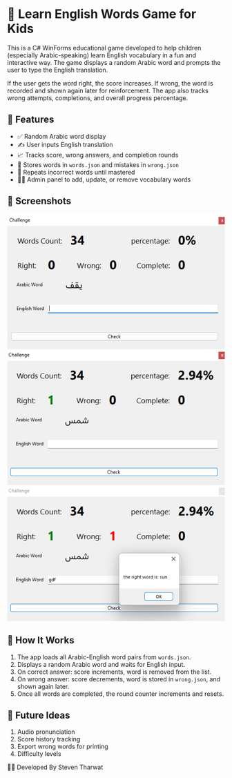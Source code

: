 # 🧠 Learn English Words Game for Kids

This is a C# WinForms educational game developed to help children (especially Arabic-speaking) learn English vocabulary in a fun and interactive way. The game displays a random Arabic word and prompts the user to type the English translation. 

If the user gets the word right, the score increases. If wrong, the word is recorded and shown again later for reinforcement. The app also tracks wrong attempts, completions, and overall progress percentage.

## 🎯 Features

- ✅ Random Arabic word display
- ✍️ User inputs English translation
- 📈 Tracks score, wrong answers, and completion rounds
- 📂 Stores words in `words.json` and mistakes in `wrong.json`
- 🧠 Repeats incorrect words until mastered
- 🧑‍🏫 Admin panel to add, update, or remove vocabulary words

## 📸 Screenshots
![Game UI](https://github.com/StevenTharwat/Learn-English-Words-Game-for-Kids/blob/main/Images/1.png)
![Game UI](https://github.com/StevenTharwat/Learn-English-Words-Game-for-Kids/blob/main/Images/2.png)
![Game UI](https://github.com/StevenTharwat/Learn-English-Words-Game-for-Kids/blob/main/Images/3.png)
## 🔧 How It Works

1. The app loads all Arabic-English word pairs from `words.json`.
2. Displays a random Arabic word and waits for English input.
3. On correct answer: score increments, word is removed from the list.
4. On wrong answer: score decrements, word is stored in `wrong.json`, and shown again later.
5. Once all words are completed, the round counter increments and resets.

## 🧩 Future Ideas
1. Audio pronunciation
2. Score history tracking
3. Export wrong words for printing
4. Difficulty levels

👨‍💻 Developed By
Steven Tharwat

